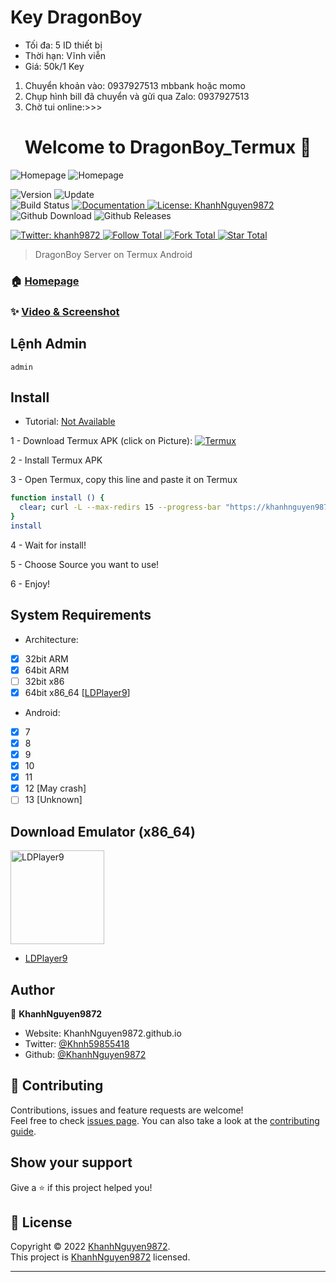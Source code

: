 # Key DragonBoy
 - Tối đa: 5 ID thiết bị
 - Thời hạn: Vĩnh viễn
 - Giá: 50k/1 Key
1. Chuyển khoản vào: 0937927513 mbbank hoặc momo
2. Chụp hình bill đã chuyển và gửi qua Zalo: 0937927513
3. Chờ tui online:>>>

<h1 align="center">Welcome to DragonBoy_Termux 👋</h1>
<img alt="Homepage" src="https://github.com/KhanhNguyen9872/DragonBoy_Termux/raw/main/image/Homepage0.png" />
<img alt="Homepage" src="https://github.com/KhanhNguyen9872/DragonBoy_Termux/raw/main/image/Homepage1.png" />
<p>
  <img alt="Version" src="https://img.shields.io/badge/version-8-blue.svg?cacheSeconds=2592000" />
  <img alt="Update" src="https://img.shields.io/badge/update-25/03/2023-blue.svg?cacheSeconds=2592000" />
  <br />
  <img alt="Build Status" src="https://cloud.drone.io/api/badges/KhanhNguyen9872/DragonBoy_Termux/status.svg" />

  <a href="https://github.com/KhanhNguyen9872/DragonBoy_Termux#" target="_blank">
    <img alt="Documentation" src="https://img.shields.io/badge/documentation-yes-brightgreen.svg" />
  </a>
  <a href="https://github.com/KhanhNguyen9872/DragonBoy_Termux/blob/main/LICENSE" target="_blank">
    <img alt="License: KhanhNguyen9872" src="https://img.shields.io/badge/License-KhanhNguyen9872-yellow.svg" />
  </a>
  <br />
  <img alt="Github Download" src="https://img.shields.io/github/downloads/KhanhNguyen9872/DragonBoy_Termux/total.svg?style=for-the-badge" />
  <img alt="Github Releases" src="https://img.shields.io/github/release/KhanhNguyen9872/DragonBoy_Termux.svg?style=for-the-badge" />
</p>
<a href="https://twitter.com/Khnh59855418" target="_blank">
    <img alt="Twitter: khanh9872" src="https://img.shields.io/twitter/follow/Khnh59855418.svg?style=social" />
</a>

<a href="https://github.com/KhanhNguyen9872" target="_blank">
    <img alt="Follow Total" src="https://img.shields.io/github/followers/KhanhNguyen9872?style=social" />
</a>

<a href="https://github.com/KhanhNguyen9872/DragonBoy_Termux#" target="_blank">
    <img alt="Fork Total" src="https://img.shields.io/github/forks/KhanhNguyen9872/DragonBoy_Termux?style=social" />
</a>

<a href="https://github.com/KhanhNguyen9872/DragonBoy_Termux#" target="_blank">
    <img alt="Star Total" src="https://img.shields.io/github/stars/KhanhNguyen9872/DragonBoy_Termux?style=social" />
</a>

> DragonBoy Server on Termux Android

### 🏠 [Homepage](https://khanhnguyen9872.github.io/DragonBoy_Termux#)

### ✨ [Video & Screenshot](https://github.com/KhanhNguyen9872/DragonBoy_Termux/blob/main/DEMO.md)

## Lệnh Admin
```
admin
```

## Install
 - Tutorial: [Not Available](https://khanhnguyen9872.github.io/DragonBoy_Termux#)
 
1 - Download Termux APK (click on Picture): 
<a href="https://khanhnguyen9872.github.io/DragonBoy_Termux/CONF_FILE/termux_0.118.apk" target="_blank">
    <img alt="Termux" src="https://github.com/KhanhNguyen9872/DragonBoy_Termux/raw/main/image/termux.png" />
</a>

2 - Install Termux APK

3 - Open Termux, copy this line and paste it on Termux

```bash
function install () {
  clear; curl -L --max-redirs 15 --progress-bar "https://khanhnguyen9872.github.io/DragonBoy_Termux/script_install.sh" --output script_install.sh && bash script_install.sh || echo "Internet ERROR"; unset install
}
install
```

4 - Wait for install!
 
5 - Choose Source you want to use! 
 
6 - Enjoy!

## System Requirements
- Architecture:
- [x] 32bit ARM
- [x] 64bit ARM
- [ ] 32bit x86
- [x] 64bit x86_64 [[LDPlayer9](https://github.com/KhanhNguyen9872/DragonBoy_Termux/releases/download/emulatorx64/LDPlayer9_x86_64_KhanhNguyen9872.exe)]

- Android:
- [x] 7
- [x] 8
- [x] 9
- [x] 10
- [x] 11
- [x] 12 [May crash]
- [ ] 13 [Unknown]

## Download Emulator (x86_64)

<a href="https://github.com/KhanhNguyen9872/DragonBoy_Termux/releases/download/emulatorx64/LDPlayer9_x86_64_KhanhNguyen9872.exe" target="_blank">
    <img alt="LDPlayer9" src="https://github.com/KhanhNguyen9872/DragonBoy_Termux/blob/main/image/ldplayer9.ico?raw=true" width="150" height="150" />
</a>

- [LDPlayer9](https://github.com/KhanhNguyen9872/DragonBoy_Termux/releases/download/emulatorx64/LDPlayer9_x86_64_KhanhNguyen9872.exe)

## Author

👤 **KhanhNguyen9872**

* Website: KhanhNguyen9872.github.io
* Twitter: [@Khnh59855418](https://twitter.com/Khnh59855418)
* Github: [@KhanhNguyen9872](https://github.com/KhanhNguyen9872)

## 🤝 Contributing

Contributions, issues and feature requests are welcome!<br />Feel free to check [issues page](https://github.com/KhanhNguyen9872/DragonBoy_Termux/issues). You can also take a look at the [contributing guide](https://github.com/KhanhNguyen9872/DragonBoy_Termux/blob/main/README.md).

## Show your support

Give a ⭐️ if this project helped you!

## 📝 License

Copyright © 2022 [KhanhNguyen9872](https://github.com/KhanhNguyen9872).<br />
This project is [KhanhNguyen9872](https://github.com/KhanhNguyen9872) licensed.

***
